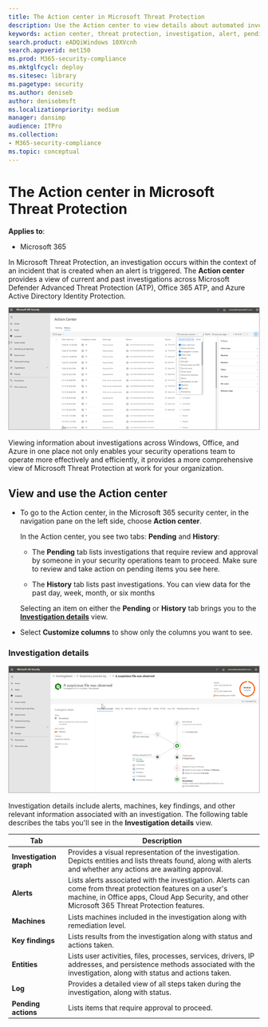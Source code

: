```yaml
---
title: The Action center in Microsoft Threat Protection 
description: Use the Action center to view details about automated investigation and approve pending actions
keywords: action center, threat protection, investigation, alert, pending, automated, detection
search.product: eADQiWindows 10XVcnh
search.appverid: met150
ms.prod: M365-security-compliance
ms.mktglfcycl: deploy
ms.sitesec: library
ms.pagetype: security
ms.author: deniseb
author: denisebmsft
ms.localizationpriority: medium
manager: dansimp
audience: ITPro
ms.collection: 
- M365-security-compliance 
ms.topic: conceptual
---
```


# The Action center in Microsoft Threat Protection

**Applies to**:
- Microsoft 365

In Microsoft Threat Protection, an investigation occurs within the context of an incident that is created when an alert is triggered. The **Action center** provides a view of current and past investigations across Microsoft Defender Advanced Threat Protection (ATP), Office 365 ATP, and Azure Active Directory Identity Protection. 

![Action center in Microsoft Threat Protection](images/mtp-action-center.png)

Viewing information about investigations across Windows, Office, and Azure in one place not only enables your security operations team to operate more effectively and efficiently, it provides a more comprehensive view of Microsoft Threat Protection at work for your organization. 

## View and use the Action center

- To go to the Action center, in the Microsoft 365 security center, in the navigation pane on the left side, choose **Action center**.

    In the Action center, you see two tabs: **Pending** and **History**:

    - The **Pending** tab lists investigations that require review and approval by someone in your security operations team to proceed. Make sure to review and take action on pending items you see here.

    - The **History** tab lists past investigations. You can view data for the past day, week, month, or six months

    Selecting an item on either the **Pending** or **History** tab brings you to the **[Investigation details](#investigation-details)** view.

- Select **Customize columns** to show only the columns you want to see.

### Investigation details

![Investigation details view](images/mtp-investigation-details.png)

Investigation details include alerts, machines, key findings, and other relevant information associated with an investigation. The following table describes the tabs you'll see in the **Investigation details** view.

|Tab | Description |
|--------|--------|
|**Investigation graph** |Provides a visual representation of the investigation. Depicts entities and lists threats found, along with alerts and whether any actions are awaiting approval.|
|**Alerts** |Lists alerts associated with the investigation. Alerts can come from threat protection features on a user's machine, in Office apps, Cloud App Security, and other Microsoft 365 Threat Protection features.|
|**Machines** |Lists machines included in the investigation along with remediation level.|
|**Key findings** |Lists results from the investigation along with status and actions taken.|
|**Entities** |Lists user activities, files, processes, services, drivers, IP addresses, and persistence methods associated with the investigation, along with status and actions taken.|
|**Log** |Provides a detailed view of all steps taken during the investigation, along with status.|
|**Pending actions** |Lists items that require approval to proceed.|



